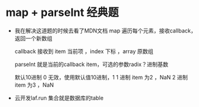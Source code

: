 # map + parseInt 经典题

- 我在解决这道题的时候去看了MDN文档
    map
    遍历每个元素，接收callback，返回一个新数组

    callback 
    接收到 item 当前项 ，index 下标 ，array 原数组

    parseInt 就是当前的callback item，可选的参数radix？进制基数

    默认10进制
    0 无效，使用默认值10进制，1
    1 进制 item 为2 ，NaN
    2 进制 item 为3 ，NaN

- 云开发laf.run
    集合就是数据库的table